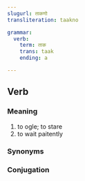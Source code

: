 ```yaml
---
slugurl: ताकणो
transliteration: taakno

grammar:
  verb:
    term: ताक
    trans: taak
    ending: a

---
```


## Verb

### Meaning

<word-meanings>

1. to ogle; to stare
2. to wait paitently

</word-meanings>

### Synonyms

<word-synonyms :syns="['घूरणो']"></word-synonyms>

### Conjugation

<verb-conj :grammar="grammar"></verb-conj>
